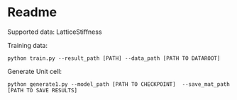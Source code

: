 # Readme

Supported data: LatticeStiffness



Training data:

~~~shell
python train.py --result_path [PATH] --data_path [PATH TO DATAROOT]
~~~

Generate Unit cell:

~~~shell
python generate1.py --model_path [PATH TO CHECKPOINT]  --save_mat_path [PATH TO SAVE RESULTS]
~~~




